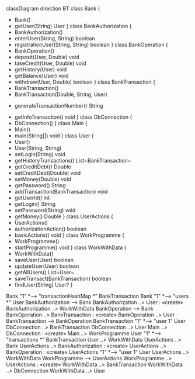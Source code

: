 classDiagram
direction BT
class Bank {
  + Bank() 
  + getUser(String) User
}
class BankAuthorization {
  + BankAuthorization() 
  + enterUser(String, String) boolean
  + registrationUser(String, String) boolean
}
class BankOperation {
  + BankOperation() 
  + deposit(User, Double) void
  + takeCredit(User, Double) void
  + getHistory(User) void
  + getBalance(User) void
  + withdraw(User, Double) boolean
}
class BankTransaction {
  + BankTransaction() 
  + BankTransaction(Double, String, User) 
  - generateTransactionNumber() String
  + getInfoTransaction() void
}
class DbConnection {
  + DbConnection() 
}
class Main {
  + Main() 
  + main(String[]) void
}
class User {
  + User() 
  + User(String, String) 
  + setLogin(String) void
  + getHistoryTransactions() List~BankTransaction~
  + getCreditDebt() Double
  + setCreditDebt(Double) void
  + setMoney(Double) void
  + getPassword() String
  + addTransaction(BankTransaction) void
  + getUserId() int
  + getLogin() String
  + setPassword(String) void
  + getMoney() Double
}
class UserActions {
  + UserActions() 
  + authorizationAction() boolean
  + basicActions() void
}
class WorkProgramme {
  + WorkProgramme() 
  + startProgramme() void
}
class WorkWithData {
  + WorkWithData() 
  + saveUser(User) boolean
  + updateUser(User) boolean
  + getAllUsers() List~User~
  + saveTransact(BankTransaction) boolean
  + findUser(String) User?
}

Bank "1" *--> "transactionHashMap *" BankTransaction 
Bank "1" *--> "users *" User 
BankAuthorization  -->  Bank 
BankAuthorization  ..>  User : «create»
BankAuthorization  ..>  WorkWithData 
BankOperation  -->  Bank 
BankOperation  ..>  BankTransaction : «create»
BankOperation  ..>  User 
BankTransaction  -->  BankOperation 
BankTransaction "1" *--> "user 1" User 
DbConnection  ..>  BankTransaction 
DbConnection  ..>  User 
Main  ..>  DbConnection : «create»
Main  ..>  WorkProgramme 
User "1" *--> "transactions *" BankTransaction 
User  ..>  WorkWithData 
UserActions  ..>  Bank 
UserActions  ..>  BankAuthorization : «create»
UserActions  ..>  BankOperation : «create»
UserActions "1" *--> "user 1" User 
UserActions  ..>  WorkWithData 
WorkProgramme  -->  UserActions 
WorkProgramme  ..>  UserActions : «create»
WorkWithData  ..>  BankTransaction 
WorkWithData  ..>  DbConnection 
WorkWithData  ..>  User 
